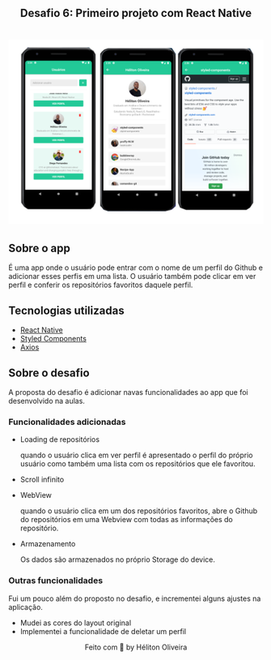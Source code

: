 <h2 align="center">Desafio 6: Primeiro projeto com React Native</h2>

<h1>
  <img src="./.github/mobile.png" />
</h1>


## **Sobre o app**

É uma app onde o usuário pode entrar com o nome de um perfil do Github e adicionar esses perfis em uma lista. O usuário também pode clicar em ver perfil e conferir os repositórios favoritos daquele perfil.

## **Tecnologias utilizadas**

- [React Native](https://reactnative.dev/)
- [Styled Components](https://styled-components.com/)
- [Axios](https://github.com/axios/axios)

## **Sobre o desafio**

A proposta do desafio é adicionar navas funcionalidades ao app que foi desenvolvido na aulas.

### **Funcionalidades adicionadas**

* Loading de repositórios

  quando o usuário clica em ver perfil é apresentado o perfil do próprio usuário como também uma lista com os repositórios que ele favoritou.

* Scroll infinito

* WebView

  quando o usuário clica em um dos repositórios favoritos, abre o Github do repositórios em uma Webview com todas as informações do repositório.

* Armazenamento

  Os dados são armazenados no próprio Storage do device.

### **Outras funcionalidades**

Fui um pouco além do proposto no desafio, e incrementei alguns ajustes na aplicação.

* Mudei as cores do layout original
* Implementei a funcionalidade de deletar um perfil

<p align="center">Feito com 💙 by Héliton Oliveira</p>
